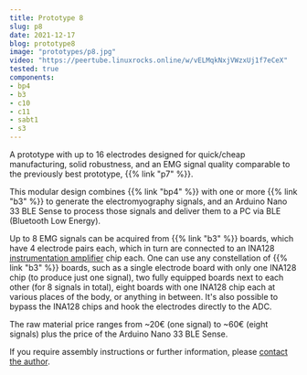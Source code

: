 ```yaml
---
title: Prototype 8
slug: p8
date: 2021-12-17
blog: prototype8
image: "prototypes/p8.jpg"
video: "https://peertube.linuxrocks.online/w/vELMqkNxjVWzxUj1f7eCeX"
tested: true
components:
- bp4
- b3
- c10
- c11
- sabt1
- s3
---
```


A prototype with up to 16 electrodes designed for quick/cheap manufacturing, solid robustness, and an EMG signal quality comparable to the previously best prototype, {{% link "p7" %}}.

This modular design combines {{% link "bp4" %}} with one or more {{% link "b3" %}} to generate the electromyography signals, and an Arduino Nano 33 BLE Sense to process those signals and deliver them to a PC via BLE (Bluetooth Low Energy).

Up to 8 EMG signals can be acquired from {{% link "b3" %}} boards, which have 4 electrode pairs each, which in turn are connected to an INA128 [instrumentation amplifier](https://en.wikipedia.org/wiki/Instrumentation_amplifier) chip each.  One can use any constellation of {{% link "b3" %}} boards, such as a single electrode board with only one INA128 chip (to produce just one signal), two fully equipped boards next to each other (for 8 signals in total), eight boards with one INA128 chip each at various places of the body, or anything in between.  It's also possible to bypass the INA128 chips and hook the electrodes directly to the ADC.

The raw material price ranges from ~20€ (one signal) to ~60€ (eight signals) plus the price of the Arduino Nano 33 BLE Sense.

If you require assembly instructions or further information, please [contact the author](/faq).
